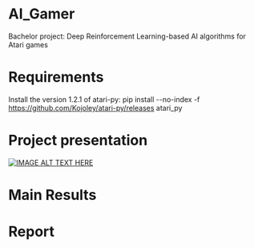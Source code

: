 # AI_Gamer
Bachelor project: Deep Reinforcement Learning-based AI algorithms for Atari games

# Requirements
Install the version 1.2.1 of atari-py: pip install --no-index -f https://github.com/Kojoley/atari-py/releases atari_py

# Project presentation
[![IMAGE ALT TEXT HERE](https://imgur.com/biAiR9L.png)](https://www.youtube.com/watch?v=eeM2Rdbufco)

# Main Results

# Report
